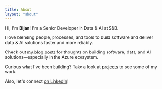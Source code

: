 ```yaml
---
title: About
layout: "about"
---
```


Hi, I'm **Bijan**! I'm a Senior Developer in Data & AI at S&B.

I love blending people, processes, and tools to build software and deliver data & AI solutions faster and more reliably.

Check out [my blog posts] for thoughts on building software, data, and AI solutions—especially in the Azure ecosystem.

Curious what I've been building? Take a look at [projects] to see some of my work.

Also, let's connect [on LinkedIn]!



[my blog posts]: /blog/
[projects]: /projects/
[on LinkedIn]: https://linkedin.com/in/bijancamp
